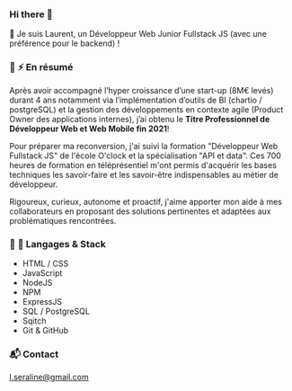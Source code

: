 ### Hi there 👋

🌱 Je suis Laurent, un Développeur Web Junior Fullstack JS (avec une préférence pour le backend) !

### :page_facing_up: :zap: En résumé

Après avoir accompagné l’hyper croissance d’une start-up (8M€ levés) durant 4 ans notamment via l’implémentation d’outils de BI (chartio / postgreSQL) et la gestion des développements en contexte agile (Product Owner des applications internes), j’ai obtenu le **Titre Professionnel de Développeur Web et Web Mobile fin 2021**! 

Pour préparer ma reconversion, j'ai suivi la formation "Développeur Web Fullstack JS" de l'école O'clock et la spécialisation "API et data". Ces 700 heures de formation en téléprésentiel m'ont permis d'acquérir les bases techniques les savoir-faire et les savoir-être indispensables au métier de développeur.

Rigoureux, curieux, autonome et proactif, j'aime apporter mon aide à mes collaborateurs en proposant des solutions pertinentes et adaptées aux problématiques rencontrées. 

### :wrench: :hammer: Langages & Stack

- HTML / CSS
- JavaScript
- NodeJS
- NPM
- ExpressJS
- SQL / PostgreSQL
- Sqitch
- Git & GitHub

### :mailbox_with_mail: Contact

l.seraline@gmail.com

<!--
**Laurent-srln/Laurent-srln** is a ✨ _special_ ✨ repository because its `README.md` (this file) appears on your GitHub profile.

Here are some ideas to get you started:

- 🔭 I’m currently working on ...
- 🌱 I’m currently learning ...
- 👯 I’m looking to collaborate on ...
- 🤔 I’m looking for help with ...
- 💬 Ask me about ...
- 📫 How to reach me: ...
- 😄 Pronouns: ...
- ⚡ Fun fact: ...
-->
